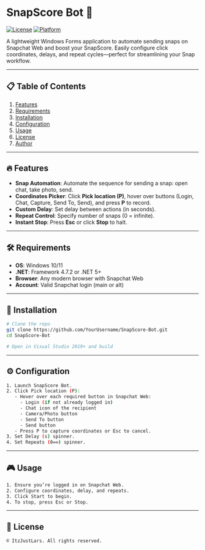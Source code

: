 # SnapScore Bot 🚀

[![License](https://img.shields.io/badge/License-ItzJustLars-blue.svg)](#license)  [![Platform](https://img.shields.io/badge/Platform-Windows-green.svg)](#requirements)

A lightweight Windows Forms application to automate sending snaps on Snapchat Web and boost your SnapScore. Easily configure click coordinates, delays, and repeat cycles—perfect for streamlining your Snap workflow.

---

## 📋 Table of Contents

1. [Features](#features)
2. [Requirements](#requirements)
3. [Installation](#installation)
4. [Configuration](#configuration)
5. [Usage](#usage)
6. [License](#license)
7. [Author](#author)

---

## 🔥 Features

- **Snap Automation**: Automate the sequence for sending a snap: open chat, take photo, send.
- **Coordinates Picker**: Click **Pick location (P)**, hover over buttons (Login, Chat, Capture, Send To, Send), and press **P** to record.
- **Custom Delay**: Set delay between actions (in seconds).
- **Repeat Control**: Specify number of snaps (0 = infinite).
- **Instant Stop**: Press **Esc** or click **Stop** to halt.

---

## 🛠 Requirements

- **OS**: Windows 10/11
- **.NET**: Framework 4.7.2 or .NET 5+
- **Browser**: Any modern browser with Snapchat Web
- **Account**: Valid Snapchat login (main or alt)

---

## 🚀 Installation

```bash
# Clone the repo
git clone https://github.com/YourUsername/SnapScore-Bot.git
cd SnapScore-Bot

# Open in Visual Studio 2019+ and build
```
---

## ⚙️ Configuration

```bash
1. Launch SnapScore Bot.
2. Click Pick location (P):
   - Hover over each required button in Snapchat Web:
     - Login (if not already logged in)
     - Chat icon of the recipient
     - Camera/Photo button
     - Send To button
     - Send button
   - Press P to capture coordinates or Esc to cancel.
3. Set Delay (s) spinner.
4. Set Repeats (0=∞) spinner.
```

---

## 🎮 Usage
```bash
1. Ensure you’re logged in on Snapchat Web.
2. Configure coordinates, delay, and repeats.
3. Click Start to begin.
4. To stop, press Esc or Stop.
```

---

## 📄 License
```bash
© ItzJustLars. All rights reserved.
```


